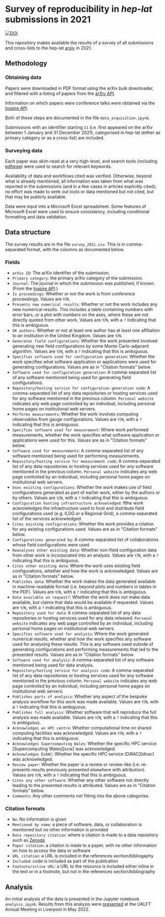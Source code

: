 # Survey of reproducibility in _hep-lat_ submissions in 2021

[![DOI](https://zenodo.org/badge/DOI/10.5281/zenodo.6584001.svg)](https://doi.org/10.5281/zenodo.6584001)

This repository makes available the results of a survey of all
submissions and cross-lists to the hep-lat [arxiv][arxiv] in 2021.

## Methodology

### Obtaining data

Papers were downloaded in PDF format
using the arXiv bulk downloader, and filtered
with a listing of papers from the [arXiv API][arxiv-api].

Information on which papers were conference talks were obtained
via the [Inspire API][inspire-api].

Both of these steps are documented in the file `data_acquisition.ipynb`.

Submissions with an identifier starting `21` (i.e. first appeared
on the arXiv between 1 January and 31 December 2021), categorised in
hep-lat (either as primary category or as a cross-list) are included.

### Surveying data

Each paper was skim-read at a very high-level, and search tools
(including [pdfgrep][pdfgrep]) were used to search for relevant
keywords.

Availability of data and workflows cited was verified. Otherwise,
beyond what is already mentioned, all information was taken from
what was reported in the submissions (and in a few cases in
articles explicitly cited); no effort was made to seek out tools
or data mentioned but not cited, but that may be publicly available.

Data were input into a Microsoft Excel spreadsheet.
Some features of Microsoft Excel were used to ensure consistency,
including conditional formatting and data validation.

## Data structure

The survey results are in the file `survey_2021.csv`. This is in
comma-separated format, with the columns as documented below.

### Fields

* `arXiv ID`: The arXiv identifier of the submission.
* `Primary category`: the primary arXiv category of the submission.
* `Journal`: The journal in which the submission was published, if known. (From the [Inspire API][inspire-api].)
* `Is proceedings`: Whether or not the work is from conference proceedings. Values are `Y`/`N`.
* `Presents new numerical results`: Whether or not the work includes any new numerical results. This includes a table containing numbers with error bars, or a plot with numbers on the axes, where these are not directly quoted from other work. Values are `Y`/`N`, with a `?` indicating that this is ambiguous.
* `UK authors`: Whether or not at least one author has at least one affiliation to an institution in the United Kingdom. Values are `Y`/`N`.
* `Generates field configurations`: Whether the work presented involved generating new field configurations by some Monte Carlo-adjacent algorithm. Values are `Y`/`N`, with a `?` indicating that this is ambiguous.
* `Specifies software used for configuration generation`: Whether the work specifies what software application or applications were used for generating configurations. Values are as in "Citation formats" below.
* `Software used for configuration generation`: A comma-separated list of any software mentioned being used for generating field configurations.
* `Repository/hosting service for configuration generation code`: A comma-separated list of any data repositories or hosting services used for any software mentioned in the previous column. `Personal website` indicates any web page controlled by an individual, including personal home pages on institutional web servers.
* `Performs measurements`: Whether the work involves computing observables from gauge configurations. Values are `Y`/`N`, with a `?` indicating that this is ambiguous.
* `Specifies software used for measurement`: Where work performed measurements, whether the work specifies what software application or applications were used for this. Values are as in "Citation formats" below.
* `Software used for measurements`: A comma-separated list of any software mentioned being used for performing measurements.
* `Repository/hosting service for measurement code`: A comma-separated list of any data repositories or hosting services used for any software mentioned in the previous column. `Personal website` indicates any web page controlled by an individual, including personal home pages on institutional web servers.
* `Uses existing configurations`: Whether the work makes use of field configurations generated as part of earlier work, either by the authors or by others. Values are `Y`/`N`, with a `?` indicating that this is ambiguous.
* `Configuration hosting infrastructure acknowledged`: Ifthe work acknowledges the infrastructure used to host and distribute field configurations used (e.g. ILDG or a Regional Grid), a comma-separated list of the services acknowledged.
* `Cites existing configurations`: Whether the work provides a citation for any existing configurations used. Values are as in "Citation formats" below.
* `Configurations generated by`: A comma-separated list of collaborations whose field configurations were used.
* `Reanalyses other existing data`: Whether non-field configuration data from other work is incorporated into an analysis. Values are `Y`/`N`, with a `?` indicating that this is ambiguous.
* `Cites other existing data`: Where the work uses existing field configurations, whether and how the work is acknowledged. Values are as in "Citation formats" below.
* `Publishes data`: Whether the work makes the data generated available in machine-readable format (i.e. beyond plots and numbers in tables in the PDF). Values are `Y`/`N`, with a `?` indicating that this is ambiguous.
* `Data available on request?`: Whether the work does not make data available, but claims that data would be available if requested. Values are `Y`/`N`, with a `?` indicating that this is ambiguous.
* `Repository used for data`:  A comma-separated list of any data repositories or hosting services used for any data released. `Personal website` indicates any web page controlled by an individual, including personal home pages on institutional web servers.
* `Specifies software used for analysis`: Where the work generated numerical results, whether and how the work specifies any software used for analysing these results. This is any software used outside of generating configurations and performing measurements that led to the presented results. Values are as in "Citation formats" below.
* `Software used for analysis`: A comma-separated list of any software mentioned being used for data analysis.
* `Repository/hosting service for analysis code`: A comma-separated list of any data repositories or hosting services used for any software mentioned in the previous column. `Personal website` indicates any web page controlled by an individual, including personal home pages on institutional web servers.
* `Publishes parts of analysis`: Whether any aspect of the bespoke analysis workflow for this work was made available. Values are `Y`/`N`, with a `?` indicating that this is ambiguous.
* `Publishes full analysis`: Whether software that will reproduce the full analysis was made available. Values are `Y`/`N`, with a `?` indicating that this is ambiguous.
* `Acknowledges an HPC centre`: Whether computational time on shared computing facilities was acknowledged. Values are `Y`/`N`, with a `?` indicating that this is ambiguous.
* `Acknowledges Supercomputing Wales`: Whether the specific HPC service [Supercomputing Wales][scw] was acknowledged.
* `Acknowledges DiRAC`: Whether the specific HPC service [DiRAC][dirac] was acknowledged.
* `Review paper`: Whether the paper is a review or review-like (i.e. re-presents results previously presented elsewhere with attribution). Values are `Y`/`N`, with a `?` indicating that this is ambiguous.
* `Cites any other software`: Whether any other software not directly leading to the presented results is attributed. Values are as in "Citation formats" below.
* `Comments`: Any other comments not fitting into the above categories.

### Citation formats

* `No`: No information is given
* `Mentioned by name`: a piece of software, data, or collaboration is mentioned but no other information is provided
* `Data repository citation`: where a citation is made to a data repository such as [Zenodo][zenodo]
* `Paper citation`: a citation is made to a paper, with no other information on how to access the data or software
* `URL citation`: a URL is included in the references section/bibliogaphy
* `Included`: code is included as part of the publication
* `Footnote/inline URL`: a URL to the resource is included either inline in the text or in a footnote, but not in the references section/bibliography

## Analysis

An initial analysis of the data is presented in the Jupyter notebook
`analysis.ipynb`. Results from this analysis were [presented][uklft-talk]
at the UKLFT Annual Meeting in Liverpool in May 2022.

[arxiv]: https://arxiv.org
[arxiv-api]: https://arxiv.org/help/api/
[inspire-api]: https://github.com/inspirehep/rest-api-doc
[pdfgrep]: https://pdfgrep.org
[uklft-talk]: https://edbennett.github.io/uklft-talk-20220527
[zenodo]: https://zenodo.org

